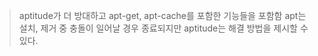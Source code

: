 >aptitude가 더 방대하고 apt-get, apt-cache를 포함한 기능들을 포함함
>apt는 설치, 제거 중 충돌이 일어날 경우 종료되지만 aptitude는 해결 방법을 제시할 수 있다.